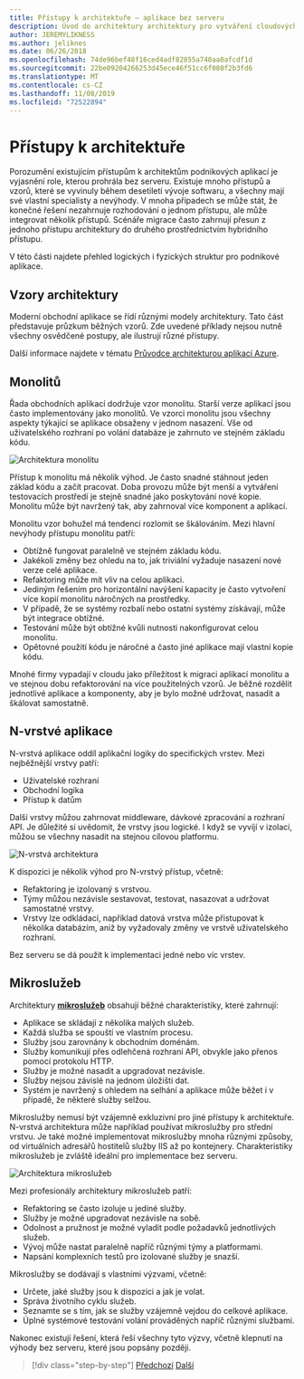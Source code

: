 ```yaml
---
title: Přístupy k architektuře – aplikace bez serveru
description: Úvod do architektury architektury pro vytváření cloudových podnikových aplikací, od N-vrstvých architektur až po bez serveru.
author: JEREMYLIKNESS
ms.author: jeliknes
ms.date: 06/26/2018
ms.openlocfilehash: 74de96bef48f16ced4adf82855a740aa0afcdf1d
ms.sourcegitcommit: 22be09204266253d45ece46f51cc6f080f2b3fd6
ms.translationtype: MT
ms.contentlocale: cs-CZ
ms.lasthandoff: 11/08/2019
ms.locfileid: "72522894"
---
```

# <a name="architecture-approaches"></a>Přístupy k architektuře

Porozumění existujícím přístupům k architektům podnikových aplikací je vyjasnění role, kterou prohrála bez serveru. Existuje mnoho přístupů a vzorů, které se vyvinuly během desetiletí vývoje softwaru, a všechny mají své vlastní specialisty a nevýhody. V mnoha případech se může stát, že konečné řešení nezahrnuje rozhodování o jednom přístupu, ale může integrovat několik přístupů. Scénáře migrace často zahrnují přesun z jednoho přístupu architektury do druhého prostřednictvím hybridního přístupu.

V této části najdete přehled logických i fyzických struktur pro podnikové aplikace.

## <a name="architecture-patterns"></a>Vzory architektury

Moderní obchodní aplikace se řídí různými modely architektury. Tato část představuje průzkum běžných vzorů. Zde uvedené příklady nejsou nutně všechny osvědčené postupy, ale ilustrují různé přístupy.

Další informace najdete v tématu [Průvodce architekturou aplikací Azure](https://docs.microsoft.com/azure/architecture/guide/).

## <a name="monoliths"></a>Monolitů

Řada obchodních aplikací dodržuje vzor monolitu. Starší verze aplikací jsou často implementovány jako monolitů. Ve vzorci monolitu jsou všechny aspekty týkající se aplikace obsaženy v jednom nasazení. Vše od uživatelského rozhraní po volání databáze je zahrnuto ve stejném základu kódu.

![Architektura monolitu](./media/monolith-architecture.png)

Přístup k monolitu má několik výhod. Je často snadné stáhnout jeden základ kódu a začít pracovat. Doba provozu může být menší a vytváření testovacích prostředí je stejně snadné jako poskytování nové kopie. Monolitu může být navržený tak, aby zahrnoval více komponent a aplikací.

Monolitu vzor bohužel má tendenci rozlomit se škálováním. Mezi hlavní nevýhody přístupu monolitu patří:

- Obtížně fungovat paralelně ve stejném základu kódu.
- Jakékoli změny bez ohledu na to, jak triviální vyžaduje nasazení nové verze celé aplikace.
- Refaktoring může mít vliv na celou aplikaci.
- Jediným řešením pro horizontální navýšení kapacity je často vytvoření více kopií monolitu náročných na prostředky.
- V případě, že se systémy rozbalí nebo ostatní systémy získávají, může být integrace obtížné.
- Testování může být obtížné kvůli nutnosti nakonfigurovat celou monolitu.
- Opětovné použití kódu je náročné a často jiné aplikace mají vlastní kopie kódu.

Mnohé firmy vypadají v cloudu jako příležitost k migraci aplikací monolitu a ve stejnou dobu refaktorování na více použitelných vzorů. Je běžné rozdělit jednotlivé aplikace a komponenty, aby je bylo možné udržovat, nasadit a škálovat samostatně.

## <a name="n-layer-applications"></a>N-vrstvé aplikace

N-vrstvá aplikace oddíl aplikační logiky do specifických vrstev. Mezi nejběžnější vrstvy patří:

- Uživatelské rozhraní
- Obchodní logika
- Přístup k datům

Další vrstvy můžou zahrnovat middleware, dávkové zpracování a rozhraní API. Je důležité si uvědomit, že vrstvy jsou logické. I když se vyvíjí v izolaci, můžou se všechny nasadit na stejnou cílovou platformu.

![N-vrstvá architektura](./media/n-layer-architecture.png)

K dispozici je několik výhod pro N-vrstvý přístup, včetně:

- Refaktoring je izolovaný s vrstvou.
- Týmy můžou nezávisle sestavovat, testovat, nasazovat a udržovat samostatné vrstvy.
- Vrstvy lze odkládací, například datová vrstva může přistupovat k několika databázím, aniž by vyžadovaly změny ve vrstvě uživatelského rozhraní.

Bez serveru se dá použít k implementaci jedné nebo víc vrstev.

## <a name="microservices"></a>Mikroslužeb

Architektury **[mikroslužeb](https://docs.microsoft.com/azure/architecture/guide/architecture-styles/microservices)** obsahují běžné charakteristiky, které zahrnují:

- Aplikace se skládají z několika malých služeb.
- Každá služba se spouští ve vlastním procesu.
- Služby jsou zarovnány k obchodním doménám.
- Služby komunikují přes odlehčená rozhraní API, obvykle jako přenos pomocí protokolu HTTP.
- Služby je možné nasadit a upgradovat nezávisle.
- Služby nejsou závislé na jednom úložišti dat.
- Systém je navržený s ohledem na selhání a aplikace může běžet i v případě, že některé služby selžou.

Mikroslužby nemusí být vzájemně exkluzivní pro jiné přístupy k architektuře. N-vrstvá architektura může například používat mikroslužby pro střední vrstvu. Je také možné implementovat mikroslužby mnoha různými způsoby, od virtuálních adresářů hostitelů služby IIS až po kontejnery. Charakteristiky mikroslužeb je zvláště ideální pro implementace bez serveru.

![Architektura mikroslužeb](./media/microservices-architecture.png)

Mezi profesionály architektury mikroslužeb patří:

- Refaktoring se často izoluje u jediné služby.
- Služby je možné upgradovat nezávisle na sobě.
- Odolnost a pružnost je možné vyladit podle požadavků jednotlivých služeb.
- Vývoj může nastat paralelně napříč různými týmy a platformami.
- Napsání komplexních testů pro izolované služby je snazší.

Mikroslužby se dodávají s vlastními výzvami, včetně:

- Určete, jaké služby jsou k dispozici a jak je volat.
- Správa životního cyklu služeb.
- Seznamte se s tím, jak se služby vzájemně vejdou do celkové aplikace.
- Úplné systémové testování volání prováděných napříč různými službami.

Nakonec existují řešení, která řeší všechny tyto výzvy, včetně klepnutí na výhody bez serveru, které jsou popsány později.

>[!div class="step-by-step"]
>[Předchozí](index.md)
>[Další](architecture-deployment-approaches.md)
